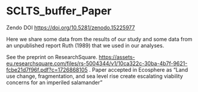 # SCLTS_buffer_Paper
Zendo DOI https://doi.org/10.5281/zenodo.15225977

Here we share some data from the results of our study and some data from an unpublished report Ruth (1989) that we used in our analyses. 

See the preprint on ResearchSquare. https://assets-eu.researchsquare.com/files/rs-5004344/v1/10ca322c-30ba-4b7f-9621-fcbe21d7f96f.pdf?c=1726868105 . Paper accepted in Ecosphere as  “Land use change, fragmentation, and sea level rise create escalating viability concerns for an imperiled salamander”

